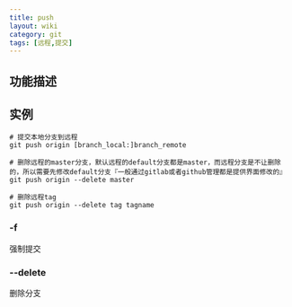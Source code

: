 ```yaml
---
title: push
layout: wiki
category: git
tags: [远程,提交]
---
```


## 功能描述

## 实例

~~~
# 提交本地分支到远程
git push origin [branch_local:]branch_remote

# 删除远程的master分支，默认远程的default分支都是master，而远程分支是不让删除的，所以需要先修改default分支『一般通过gitlab或者github管理都是提供界面修改的』
git push origin --delete master

# 删除远程tag
git push origin --delete tag tagname
~~~

### -f

强制提交

### --delete

删除分支
